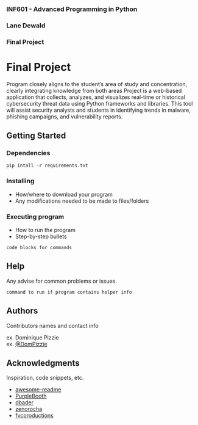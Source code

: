 ### INF601 - Advanced Programming in Python
### Lane Dewald
### Final Project


# Final Project

Program closely aligns to the
student’s area of study and
concentration, clearly
integrating knowledge from
both areas
Project is a web-based application that collects, analyzes, and visualizes real-time or historical cybersecurity threat data using Python frameworks and libraries. 
This tool will assist security analysts and students in identifying trends in malware, phishing campaigns, and vulnerability reports.

## Getting Started

### Dependencies
```
pip intall -r requirements.txt
```
### Installing

* How/where to download your program
* Any modifications needed to be made to files/folders

### Executing program

* How to run the program
* Step-by-step bullets
```
code blocks for commands
```

## Help

Any advise for common problems or issues.
```
command to run if program contains helper info
```

## Authors

Contributors names and contact info

ex. Dominique Pizzie  
ex. [@DomPizzie](https://twitter.com/dompizzie)

## Acknowledgments

Inspiration, code snippets, etc.
* [awesome-readme](https://github.com/matiassingers/awesome-readme)
* [PurpleBooth](https://gist.github.com/PurpleBooth/109311bb0361f32d87a2)
* [dbader](https://github.com/dbader/readme-template)
* [zenorocha](https://gist.github.com/zenorocha/4526327)
* [fvcproductions](https://gist.github.com/fvcproductions/1bfc2d4aecb01a834b46)